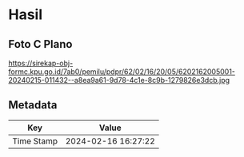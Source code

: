 # Hasil

## Foto C Plano

https://sirekap-obj-formc.kpu.go.id/7ab0/pemilu/pdpr/62/02/16/20/05/6202162005001-20240215-011432--a8ea9a61-9d78-4c1e-8c9b-1279826e3dcb.jpg


## Metadata

| Key        | Value               |
| ---------- | ------------------- |
| Time Stamp | 2024-02-16 16:27:22 |




